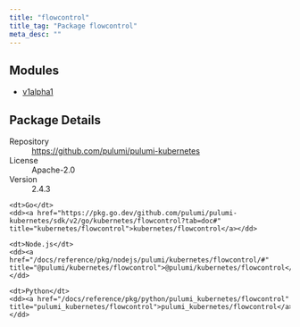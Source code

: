 ```yaml
---
title: "flowcontrol"
title_tag: "Package flowcontrol"
meta_desc: ""
---
```


<!-- WARNING: this file was generated by Pulumi Docs Generator. -->
<!-- Do not edit by hand unless you're certain you know what you are doing! -->



<h2 id="modules">Modules</h2>
<ul class="api">
    <li><a href="v1alpha1/" title="v1alpha1"><span class="symbol module"></span>v1alpha1</a></li>
</ul>

<h2 id="package-details">Package Details</h2>
<dl class="package-details">
	<dt>Repository</dt>
	<dd><a href="https://github.com/pulumi/pulumi-kubernetes">https://github.com/pulumi/pulumi-kubernetes</a></dd>
	<dt>License</dt>
	<dd>Apache-2.0</dd>
	<dt>Version</dt>
	<dd>2.4.3</dd>
</dl>



<dl class="tabular">

    <dt>Go</dt>
    <dd><a href="https://pkg.go.dev/github.com/pulumi/pulumi-kubernetes/sdk/v2/go/kubernetes/flowcontrol?tab=doc#" title="kubernetes/flowcontrol">kubernetes/flowcontrol</a></dd>

    <dt>Node.js</dt>
    <dd><a href="/docs/reference/pkg/nodejs/pulumi/kubernetes/flowcontrol/#" title="@pulumi/kubernetes/flowcontrol">@pulumi/kubernetes/flowcontrol</a></dd>

    <dt>Python</dt>
    <dd><a href="/docs/reference/pkg/python/pulumi_kubernetes/flowcontrol" title="pulumi_kubernetes/flowcontrol">pulumi_kubernetes/flowcontrol</a></dd>

</dl>

